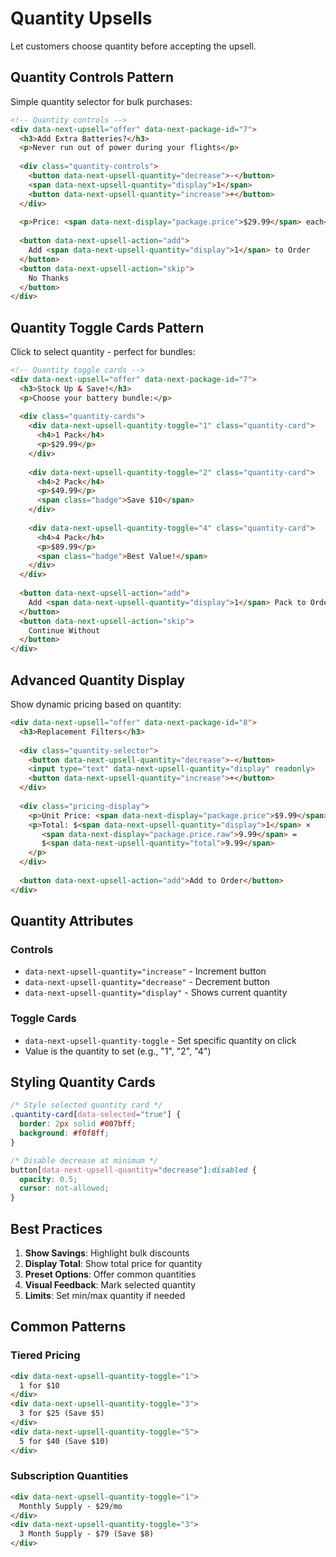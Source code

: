 # Quantity Upsells

Let customers choose quantity before accepting the upsell.

## Quantity Controls Pattern

Simple quantity selector for bulk purchases:

```html
<!-- Quantity controls -->
<div data-next-upsell="offer" data-next-package-id="7">
  <h3>Add Extra Batteries?</h3>
  <p>Never run out of power during your flights</p>
  
  <div class="quantity-controls">
    <button data-next-upsell-quantity="decrease">-</button>
    <span data-next-upsell-quantity="display">1</span>
    <button data-next-upsell-quantity="increase">+</button>
  </div>
  
  <p>Price: <span data-next-display="package.price">$29.99</span> each</p>
  
  <button data-next-upsell-action="add">
    Add <span data-next-upsell-quantity="display">1</span> to Order
  </button>
  <button data-next-upsell-action="skip">
    No Thanks
  </button>
</div>
```

## Quantity Toggle Cards Pattern

Click to select quantity - perfect for bundles:

```html
<!-- Quantity toggle cards -->
<div data-next-upsell="offer" data-next-package-id="7">
  <h3>Stock Up & Save!</h3>
  <p>Choose your battery bundle:</p>
  
  <div class="quantity-cards">
    <div data-next-upsell-quantity-toggle="1" class="quantity-card">
      <h4>1 Pack</h4>
      <p>$29.99</p>
    </div>
    
    <div data-next-upsell-quantity-toggle="2" class="quantity-card">
      <h4>2 Pack</h4>
      <p>$49.99</p>
      <span class="badge">Save $10</span>
    </div>
    
    <div data-next-upsell-quantity-toggle="4" class="quantity-card">
      <h4>4 Pack</h4>
      <p>$89.99</p>
      <span class="badge">Best Value!</span>
    </div>
  </div>
  
  <button data-next-upsell-action="add">
    Add <span data-next-upsell-quantity="display">1</span> Pack to Order
  </button>
  <button data-next-upsell-action="skip">
    Continue Without
  </button>
</div>
```

## Advanced Quantity Display

Show dynamic pricing based on quantity:

```html
<div data-next-upsell="offer" data-next-package-id="8">
  <h3>Replacement Filters</h3>
  
  <div class="quantity-selector">
    <button data-next-upsell-quantity="decrease">-</button>
    <input type="text" data-next-upsell-quantity="display" readonly>
    <button data-next-upsell-quantity="increase">+</button>
  </div>
  
  <div class="pricing-display">
    <p>Unit Price: <span data-next-display="package.price">$9.99</span></p>
    <p>Total: $<span data-next-upsell-quantity="display">1</span> × 
       <span data-next-display="package.price.raw">9.99</span> = 
       $<span data-next-upsell-quantity="total">9.99</span>
    </p>
  </div>
  
  <button data-next-upsell-action="add">Add to Order</button>
</div>
```

## Quantity Attributes

### Controls
- `data-next-upsell-quantity="increase"` - Increment button
- `data-next-upsell-quantity="decrease"` - Decrement button
- `data-next-upsell-quantity="display"` - Shows current quantity

### Toggle Cards
- `data-next-upsell-quantity-toggle` - Set specific quantity on click
- Value is the quantity to set (e.g., "1", "2", "4")

## Styling Quantity Cards

```css
/* Style selected quantity card */
.quantity-card[data-selected="true"] {
  border: 2px solid #007bff;
  background: #f0f8ff;
}

/* Disable decrease at minimum */
button[data-next-upsell-quantity="decrease"]:disabled {
  opacity: 0.5;
  cursor: not-allowed;
}
```

## Best Practices

1. **Show Savings**: Highlight bulk discounts
2. **Display Total**: Show total price for quantity
3. **Preset Options**: Offer common quantities
4. **Visual Feedback**: Mark selected quantity
5. **Limits**: Set min/max quantity if needed

## Common Patterns

### Tiered Pricing
```html
<div data-next-upsell-quantity-toggle="1">
  1 for $10
</div>
<div data-next-upsell-quantity-toggle="3">
  3 for $25 (Save $5)
</div>
<div data-next-upsell-quantity-toggle="5">
  5 for $40 (Save $10)
</div>
```

### Subscription Quantities
```html
<div data-next-upsell-quantity-toggle="1">
  Monthly Supply - $29/mo
</div>
<div data-next-upsell-quantity-toggle="3">
  3 Month Supply - $79 (Save $8)
</div>
```